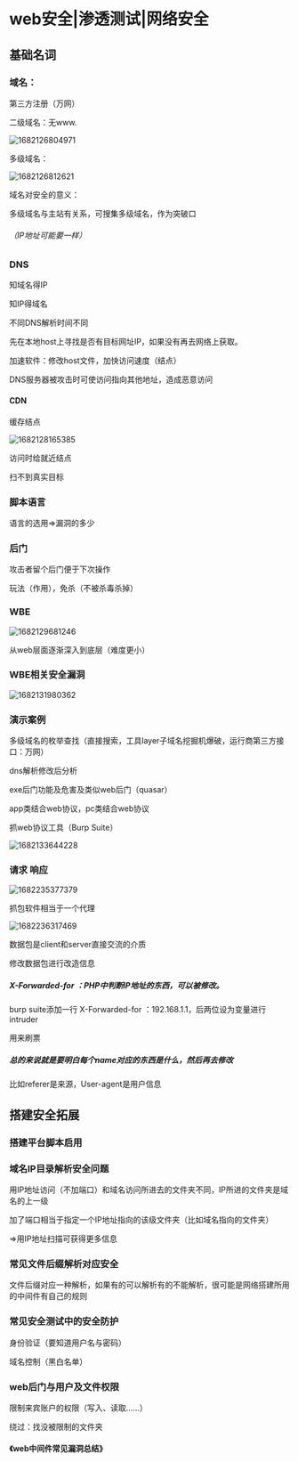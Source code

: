 # web安全|渗透测试|网络安全

## 基础名词

### 域名：

第三方注册（万网）

二级域名：无www.

![1682126804971](C:\Users\chexinn\AppData\Roaming\Typora\typora-user-images\1682126804971.png)

多级域名：

![1682126812621](C:\Users\chexinn\AppData\Roaming\Typora\typora-user-images\1682126812621.png)

域名对安全的意义：

多级域名与主站有关系，可搜集多级域名，作为突破口

###### （IP地址可能要一样）

### DNS

知域名得IP

知IP得域名

不同DNS解析时间不同

先在本地host上寻找是否有目标网址IP，如果没有再去网络上获取。

加速软件：修改host文件，加快访问速度（结点）

DNS服务器被攻击时可使访问指向其他地址，造成恶意访问

#### CDN

缓存结点

![1682128165385](C:\Users\chexinn\AppData\Roaming\Typora\typora-user-images\1682128165385.png)

访问时给就近结点

扫不到真实目标

### 脚本语言

语言的选用=>漏洞的多少

### 后门

攻击者留个后门便于下次操作

玩法（作用），免杀（不被杀毒杀掉）

### WBE

![1682129681246](C:\Users\chexinn\AppData\Roaming\Typora\typora-user-images\1682129681246.png)

从web层面逐渐深入到底层（难度更小）

### WBE相关安全漏洞

![1682131980362](C:\Users\chexinn\AppData\Roaming\Typora\typora-user-images\1682131980362.png)

### 演示案例

多级域名的枚举查找（直接搜索，工具layer子域名挖掘机爆破，运行商第三方接口：万网）

dns解析修改后分析

exe后门功能及危害及类似web后门（quasar）

app类结合web协议，pc类结合web协议

抓web协议工具（Burp Suite）

![1682133644228](C:\Users\chexinn\AppData\Roaming\Typora\typora-user-images\1682133644228.png)

### 请求 响应

![1682235377379](C:\Users\chexinn\AppData\Roaming\Typora\typora-user-images\1682235377379.png)

抓包软件相当于一个代理

![1682236317469](C:\Users\chexinn\AppData\Roaming\Typora\typora-user-images\1682236317469.png)

数据包是client和server直接交流的介质

修改数据包进行改造信息

#####  X-Forwarded-for ：PHP中判断IP地址的东西，可以被修改。

burp suite添加一行 X-Forwarded-for ：192.168.1.1，后两位设为变量进行intruder

用来刷票

##### 总的来说就是要明白每个name对应的东西是什么，然后再去修改

比如referer是来源，User-agent是用户信息



## 搭建安全拓展

### 搭建平台脚本启用

### 域名IP目录解析安全问题

用IP地址访问（不加端口）和域名访问所进去的文件夹不同，IP所进的文件夹是域名的上一级

加了端口相当于指定一个IP地址指向的该级文件夹（比如域名指向的文件夹）

=>用IP地址扫描可获得更多信息

### 常见文件后缀解析对应安全

文件后缀对应一种解析，如果有的可以解析有的不能解析，很可能是网络搭建所用的中间件有自己的规则

### 常见安全测试中的安全防护

身份验证（要知道用户名与密码）

域名控制（黑白名单）

### web后门与用户及文件权限

限制来宾账户的权限（写入、读取……）

绕过：找没被限制的文件夹

#### 《web中间件常见漏洞总结》